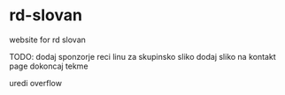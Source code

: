# rd-slovan
website for rd slovan


TODO:
dodaj sponzorje
reci linu za skupinsko sliko
dodaj sliko na kontakt page
dokoncaj tekme

uredi overflow